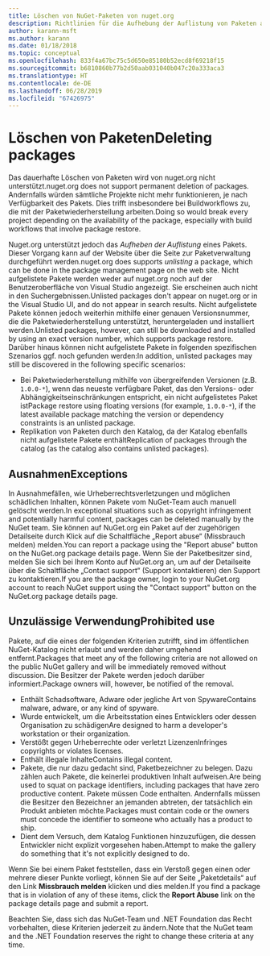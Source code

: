 ```yaml
---
title: Löschen von NuGet-Paketen von nuget.org
description: Richtlinien für die Aufhebung der Auflistung von Paketen auf nuget.org. Dauerhaftes Löschen wird nur unterstützt, wenn durch Pakete andere Richtlinien verletzt werden.
author: karann-msft
ms.author: karann
ms.date: 01/18/2018
ms.topic: conceptual
ms.openlocfilehash: 833f4a67bc75c5d650e85180b52ecd8f69218f15
ms.sourcegitcommit: b6810860b77b2d50aab031040b047c20a333aca3
ms.translationtype: HT
ms.contentlocale: de-DE
ms.lasthandoff: 06/28/2019
ms.locfileid: "67426975"
---
```

# <a name="deleting-packages"></a><span data-ttu-id="5cc31-103">Löschen von Paketen</span><span class="sxs-lookup"><span data-stu-id="5cc31-103">Deleting packages</span></span>

<span data-ttu-id="5cc31-104">Das dauerhafte Löschen von Paketen wird von nuget.org nicht unterstützt.</span><span class="sxs-lookup"><span data-stu-id="5cc31-104">nuget.org does not support permanent deletion of packages.</span></span> <span data-ttu-id="5cc31-105">Andernfalls würden sämtliche Projekte nicht mehr funktionieren, je nach Verfügbarkeit des Pakets. Dies trifft insbesondere bei Buildworkflows zu, die mit der Paketwiederherstellung arbeiten.</span><span class="sxs-lookup"><span data-stu-id="5cc31-105">Doing so would break every project depending on the availability of the package, especially with build workflows that involve package restore.</span></span>

<span data-ttu-id="5cc31-106">Nuget.org unterstützt jedoch das *Aufheben der Auflistung* eines Pakets. Dieser Vorgang kann auf der Website über die Seite zur Paketverwaltung durchgeführt werden.</span><span class="sxs-lookup"><span data-stu-id="5cc31-106">nuget.org does supports *unlisting* a package, which can be done in the package management page on the web site.</span></span> <span data-ttu-id="5cc31-107">Nicht aufgelistete Pakete werden weder auf nuget.org noch auf der Benutzeroberfläche von Visual Studio angezeigt. Sie erscheinen auch nicht in den Suchergebnissen.</span><span class="sxs-lookup"><span data-stu-id="5cc31-107">Unlisted packages don't appear on nuget.org or in the Visual Studio UI, and do not appear in search results.</span></span> <span data-ttu-id="5cc31-108">Nicht aufgelistete Pakete können jedoch weiterhin mithilfe einer genauen Versionsnummer, die die Paketwiederherstellung unterstützt, heruntergeladen und installiert werden.</span><span class="sxs-lookup"><span data-stu-id="5cc31-108">Unlisted packages, however, can still be downloaded and installed by using an exact version number, which supports package restore.</span></span> <span data-ttu-id="5cc31-109">Darüber hinaus können nicht aufgelistete Pakete in folgenden spezifischen Szenarios ggf. noch gefunden werden:</span><span class="sxs-lookup"><span data-stu-id="5cc31-109">In addition, unlisted packages may still be discovered in the following specific scenarios:</span></span>

- <span data-ttu-id="5cc31-110">Bei Paketwiederherstellung mithilfe von übergreifenden Versionen (z.B. `1.0.0-*`), wenn das neueste verfügbare Paket, das den Versions- oder Abhängigkeitseinschränkungen entspricht, ein nicht aufgelistetes Paket ist</span><span class="sxs-lookup"><span data-stu-id="5cc31-110">Package restore using floating versions (for example, `1.0.0-*`), if the latest available package matching the version or dependency constraints is an unlisted package.</span></span>
- <span data-ttu-id="5cc31-111">Replikation von Paketen durch den Katalog, da der Katalog ebenfalls nicht aufgelistete Pakete enthält</span><span class="sxs-lookup"><span data-stu-id="5cc31-111">Replication of packages through the catalog (as the catalog also contains unlisted packages).</span></span>

## <a name="exceptions"></a><span data-ttu-id="5cc31-112">Ausnahmen</span><span class="sxs-lookup"><span data-stu-id="5cc31-112">Exceptions</span></span>

<span data-ttu-id="5cc31-113">In Ausnahmefällen, wie Urheberrechtsverletzungen und möglichen schädlichen Inhalten, können Pakete vom NuGet-Team auch manuell gelöscht werden.</span><span class="sxs-lookup"><span data-stu-id="5cc31-113">In exceptional situations such as copyright infringement and potentially harmful content, packages can be deleted manually by the NuGet team.</span></span> <span data-ttu-id="5cc31-114">Sie können auf NuGet.org ein Paket auf der zugehörigen Detailseite durch Klick auf die Schaltfläche „Report abuse“ (Missbrauch melden) melden.</span><span class="sxs-lookup"><span data-stu-id="5cc31-114">You can report a package using the "Report abuse" button on the NuGet.org package details page.</span></span> <span data-ttu-id="5cc31-115">Wenn Sie der Paketbesitzer sind, melden Sie sich bei Ihrem Konto auf NuGet.org an, um auf der Detailseite über die Schaltfläche „Contact support“ (Support kontaktieren) den Support zu kontaktieren.</span><span class="sxs-lookup"><span data-stu-id="5cc31-115">If you are the package owner, login to your NuGet.org account to reach NuGet support using the "Contact support" button on the NuGet.org package details page.</span></span>

## <a name="prohibited-use"></a><span data-ttu-id="5cc31-116">Unzulässige Verwendung</span><span class="sxs-lookup"><span data-stu-id="5cc31-116">Prohibited use</span></span>

<span data-ttu-id="5cc31-117">Pakete, auf die eines der folgenden Kriterien zutrifft, sind im öffentlichen NuGet-Katalog nicht erlaubt und werden daher umgehend entfernt.</span><span class="sxs-lookup"><span data-stu-id="5cc31-117">Packages that meet any of the following criteria are not allowed on the public NuGet gallery and will be immediately removed without discussion.</span></span> <span data-ttu-id="5cc31-118">Die Besitzer der Pakete werden jedoch darüber informiert.</span><span class="sxs-lookup"><span data-stu-id="5cc31-118">Package owners will, however, be notified of the removal.</span></span>

- <span data-ttu-id="5cc31-119">Enthält Schadsoftware, Adware oder jegliche Art von Spyware</span><span class="sxs-lookup"><span data-stu-id="5cc31-119">Contains malware, adware, or any kind of spyware.</span></span>
- <span data-ttu-id="5cc31-120">Wurde entwickelt, um die Arbeitsstation eines Entwicklers oder dessen Organisation zu schädigen</span><span class="sxs-lookup"><span data-stu-id="5cc31-120">Are designed to harm a developer's workstation or their organization.</span></span>
- <span data-ttu-id="5cc31-121">Verstößt gegen Urheberrechte oder verletzt Lizenzen</span><span class="sxs-lookup"><span data-stu-id="5cc31-121">Infringes copyrights or violates licenses.</span></span>
- <span data-ttu-id="5cc31-122">Enthält illegale Inhalte</span><span class="sxs-lookup"><span data-stu-id="5cc31-122">Contains illegal content.</span></span>
- <span data-ttu-id="5cc31-123">Pakete, die nur dazu gedacht sind, Paketbezeichner zu belegen. Dazu zählen auch Pakete, die keinerlei produktiven Inhalt aufweisen.</span><span class="sxs-lookup"><span data-stu-id="5cc31-123">Are being used to squat on package identifiers, including packages that have zero productive content.</span></span> <span data-ttu-id="5cc31-124">Pakete müssen Code enthalten. Andernfalls müssen die Besitzer den Bezeichner an jemanden abtreten, der tatsächlich ein Produkt anbieten möchte.</span><span class="sxs-lookup"><span data-stu-id="5cc31-124">Packages must contain code or the owners must concede the identifier to someone who actually has a product to ship.</span></span>
- <span data-ttu-id="5cc31-125">Dient dem Versuch, dem Katalog Funktionen hinzuzufügen, die dessen Entwickler nicht explizit vorgesehen haben.</span><span class="sxs-lookup"><span data-stu-id="5cc31-125">Attempt to make the gallery do something that it's not explicitly designed to do.</span></span>

<span data-ttu-id="5cc31-126">Wenn Sie bei einem Paket feststellen, dass ein Verstoß gegen einen oder mehrere dieser Punkte vorliegt, können Sie auf der Seite „Paketdetails“ auf den Link **Missbrauch melden** klicken und dies melden.</span><span class="sxs-lookup"><span data-stu-id="5cc31-126">If you find a package that is in violation of any of these items, click the **Report Abuse** link on the package details page and submit a report.</span></span>

<span data-ttu-id="5cc31-127">Beachten Sie, dass sich das NuGet-Team und .NET Foundation das Recht vorbehalten, diese Kriterien jederzeit zu ändern.</span><span class="sxs-lookup"><span data-stu-id="5cc31-127">Note that the NuGet team and the .NET Foundation reserves the right to change these criteria at any time.</span></span>
